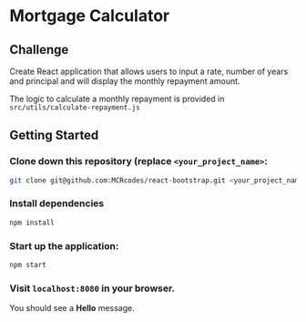 # Mortgage Calculator

## Challenge
Create React application that allows users to input a rate, number of years and principal and will display the monthly repayment amount.

The logic to calculate a monthly repayment is provided in `src/utils/calculate-repayment.js`

## Getting Started

### Clone down this repository (replace `<your_project_name>`:

```bash
git clone git@github.com:MCRcodes/react-bootstrap.git <your_project_name>
```

### Install dependencies

```bash
npm install
```

### Start up the application:

```bash
npm start
```

### Visit `localhost:8080` in your browser.

You should see a **Hello** message.
